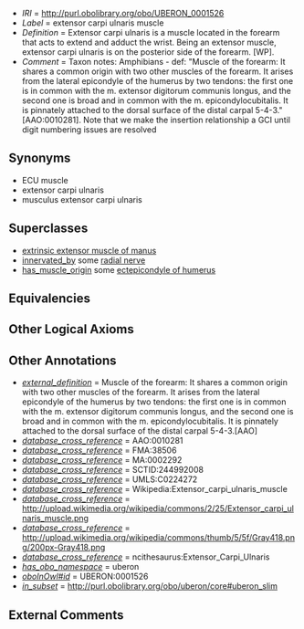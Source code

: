  * *IRI* = http://purl.obolibrary.org/obo/UBERON_0001526
 * *Label* = extensor carpi ulnaris muscle
 * *Definition* = Extensor carpi ulnaris is a muscle located in the forearm that acts to extend and adduct the wrist. Being an extensor muscle, extensor carpi ulnaris is on the posterior side of the forearm. [WP].
 * *Comment* = Taxon notes: Amphibians - def: "Muscle of the forearm: It shares a common origin with two other muscles of the forearm. It arises from the lateral epicondyle of the humerus by two tendons: the first one is in common with the m. extensor digitorum communis longus, and the second one is broad and in common with the m. epicondylocubitalis. It is pinnately attached to the dorsal surface of the distal carpal 5-4-3." [AAO:0010281]. Note that we make the insertion relationship a GCI until digit numbering issues are resolved

## Synonyms

 * ECU muscle
 * extensor carpi ulnaris
 * musculus extensor carpi ulnaris

## Superclasses

 * [extrinsic extensor muscle of manus](../../UBERON/24/UBERON_0011024.md)
 * [innervated_by](../../RO/05/RO_0002005.md) some [radial nerve](../../UBERON/92/UBERON_0001492.md)
 * [has_muscle_origin](../../RO/72/RO_0002372.md) some [ectepicondyle of humerus](../../UBERON/07/UBERON_0006807.md)

## Equivalencies


## Other Logical Axioms


## Other Annotations

 * *[external_definition](../../UBPROP/01/UBPROP_0000001.md)* = Muscle of the forearm: It shares a common origin with two other muscles of the forearm. It arises from the lateral epicondyle of the humerus by two tendons: the first one is in common with the m. extensor digitorum communis longus, and the second one is broad and in common with the m. epicondylocubitalis. It is pinnately attached to the dorsal surface of the distal carpal 5-4-3.[AAO]
 * *[database_cross_reference](../../ef/oboInOwl#hasDbXref.md)* = AAO:0010281
 * *[database_cross_reference](../../ef/oboInOwl#hasDbXref.md)* = FMA:38506
 * *[database_cross_reference](../../ef/oboInOwl#hasDbXref.md)* = MA:0002292
 * *[database_cross_reference](../../ef/oboInOwl#hasDbXref.md)* = SCTID:244992008
 * *[database_cross_reference](../../ef/oboInOwl#hasDbXref.md)* = UMLS:C0224272
 * *[database_cross_reference](../../ef/oboInOwl#hasDbXref.md)* = Wikipedia:Extensor_carpi_ulnaris_muscle
 * *[database_cross_reference](../../ef/oboInOwl#hasDbXref.md)* = http://upload.wikimedia.org/wikipedia/commons/2/25/Extensor_carpi_ulnaris_muscle.png
 * *[database_cross_reference](../../ef/oboInOwl#hasDbXref.md)* = http://upload.wikimedia.org/wikipedia/commons/thumb/5/5f/Gray418.png/200px-Gray418.png
 * *[database_cross_reference](../../ef/oboInOwl#hasDbXref.md)* = ncithesaurus:Extensor_Carpi_Ulnaris
 * *[has_obo_namespace](../../ce/oboInOwl#hasOBONamespace.md)* = uberon
 * *[oboInOwl#id](../../id/oboInOwl#id.md)* = UBERON:0001526
 * *[in_subset](../../et/oboInOwl#inSubset.md)* = http://purl.obolibrary.org/obo/uberon/core#uberon_slim

## External Comments

